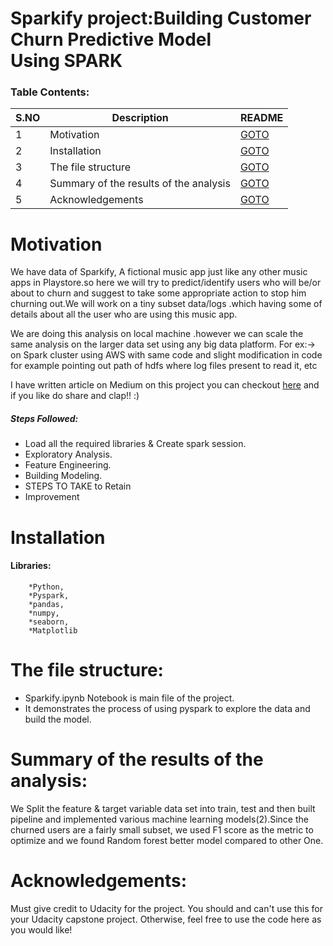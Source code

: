 # Sparkify project:Building Customer Churn Predictive Model Using SPARK


### Table Contents:

|S.NO| Description | README |
|--| ------ | ------ |
|1|Motivation|[GOTO](https://github.com/vinayakn/Sparkify#motivation)|
|2|Installation | [GOTO](https://github.com/vinayakn/Sparkify#installation)|
|3|The file structure | [GOTO](https://github.com/vinayakn/Sparkify#the-file-structure) |
|4|Summary of the results of the analysis| [GOTO](https://github.com/vinayakn/Sparkify#summary-of-the-results-of-the-analysis) |
|5|Acknowledgements | [GOTO](https://github.com/vinayakn/Sparkify#acknowledgements) |

# Motivation

We have data of Sparkify, A fictional music app just like any other music apps in Playstore.so here we will try to predict/identify users who will be/or about to churn and suggest to take some appropriate action to stop him churning out.We will work on a tiny subset data/logs .which having some of details about all the user who are using this music app.

We are doing this analysis on local machine .however we can scale the same analysis on the larger data set using any big data platform.
For ex:-> on Spark cluster using AWS with same code and slight modification in code for example pointing out path of hdfs where log files present to read it, etc

I have written article on Medium on this project you can checkout [here](https://medium.com/@vinayak_navale/building-customer-churn-predictive-model-using-spark-213a4d641923?source=friends_link&sk=3406a85278f19d645960cf810a7eb4ac) and if you like do share and clap!! :)


##### **Steps Followed:**
* Load all the required libraries & Create spark session.
* Exploratory Analysis.
* Feature Engineering.
* Building Modeling.
* STEPS TO TAKE to Retain
* Improvement

# Installation
#### **Libraries:**
		*Python,
		*Pyspark,
		*pandas,
		*numpy,
		*seaborn,
		*Matplotlib
			

# The file structure: 

* Sparkify.ipynb Notebook is main file of the project.
* It demonstrates the process of using pyspark to explore the data and build the model.
	
	
# Summary of the results of the analysis:
We Split the feature & target variable data set into train, test and then built pipeline and implemented various machine learning models(2).Since the churned users are a fairly small subset, we used F1 score as the metric to optimize and we found Random forest better model compared to other One.
	
# Acknowledgements:
Must give credit to Udacity for the project. You should and can't use this for your Udacity capstone project. 
Otherwise, feel free to use the code here as you would like!

